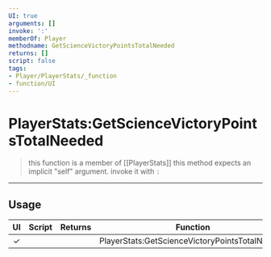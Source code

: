 ```yaml
---
UI: true
arguments: []
invoke: ':'
memberOf: Player
methodname: GetScienceVictoryPointsTotalNeeded
returns: []
script: false
tags:
- Player/PlayerStats/_function
- function/UI
---
```

# PlayerStats:GetScienceVictoryPointsTotalNeeded
> this function is a member of [[PlayerStats]]
> this method expects an implicit "self" argument. invoke it with `:`
-----
## Usage
|  UI | Script | Returns | Function | Arguments |
|:---:|:------:|-------:|:--------:|:---------|
|✓| ||PlayerStats:GetScienceVictoryPointsTotalNeeded||
